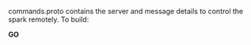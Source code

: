 commands.proto contains the server and message details to control the spark remotely. To build:

**GO**
```protoc -I=./ --go_out=plugins=grpc:./ ./commands.proto